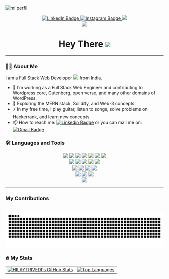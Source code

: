 ![mi perfil](https://res.cloudinary.com/superfolio/image/upload/v1620689979/68747470733a2f2f692e70696e696d672e636f6d2f6f726967696e616c732f63362f33332f63322f63363333633230656465383266306530636564376435373064626533613166332e676966_yjuh2s.gif)


<div align="center">
  <a href="https://www.linkedin.com/in/hilay-trivedi-493b121b1/">
    <img src="https://img.shields.io/badge/LinkedIn-blue?style=for-the-badge&logo=linkedin&logoColor=white" alt="LinkedIn Badge"/>
  </a>
  <a href="https://www.instagram.com/hilaytrivedi24/">
    <img src="https://img.shields.io/badge/Instagram-blueviolet?style=for-the-badge&logo=instagram&logoColor=white" alt="Instagram Badge"/>
  </a>
   <a href="mailto:hilaytrivedi1224@gmail.com">
    <img src="https://img.shields.io/badge/Gmail-333333?style=for-the-badge&logo=gmail&logoColor=red" />
  </a>
</div>

<div align="center">
  <img align="center" src="https://visitor-badge.laobi.icu/badge?page_id=HILAYTRIVEDI.HILAYTRIVEDI"/>
</div>

<h1 align="center">
  Hey There <img src="https://media.giphy.com/media/hvRJCLFzcasrR4ia7z/giphy.gif" width="30px"/>
</h1>

---

### :man_technologist: About Me

I am a Full Stack Web Developer <img src="https://media.giphy.com/media/WUlplcMpOCEmTGBtBW/giphy.gif" width="30"> from India.

- :telescope: I’m working as a Full Stack Web Engineer and contributing to Wordpress core, Gutenberg, open verse, and many other domains of WordPress.
- :seedling: Exploring the MERN stack, Solidity, and Web-3 concepts.
- :zap: In my free time, I play guitar, listen to songs, solve problems on Hackerrank, and learn new concepts.
- :mailbox: How to reach me: [![Linkedin Badge](https://img.shields.io/badge/-HilayTrivedi-blue?style=flat&logo=Linkedin&logoColor=white)](https://www.linkedin.com/in/hilay-trivedi-493b121b1/) or you can mail me on: [![Gmail Badge](https://img.shields.io/badge/-HilayTrivedi-important?style=flat&logo=Gmail&logoColor=white)](mailto:hilaytrivedi1224@gmail.com)

### :hammer_and_wrench: Languages and Tools
<div align="center">
    <img src="https://skillicons.dev/icons?i=html" />
    <img src="https://skillicons.dev/icons?i=css" />
    <img src="https://skillicons.dev/icons?i=javascript" />
    <img src="https://skillicons.dev/icons?i=typescript" />
    <img src="https://skillicons.dev/icons?i=react" />
    <img src="https://skillicons.dev/icons?i=bootstrap" />
    <img src="https://skillicons.dev/icons?i=threejs" />
    <br>
    <img src="https://skillicons.dev/icons?i=mui" />
    <img src="https://skillicons.dev/icons?i=tailwind" />
    <img src="https://skillicons.dev/icons?i=git" />
    <img src="https://skillicons.dev/icons?i=scss" />
    <img src="https://skillicons.dev/icons?i=vscode" />
    <br>
    <img src="https://skillicons.dev/icons?i=github" />
    <img src="https://skillicons.dev/icons?i=figma" />
    <img src="https://skillicons.dev/icons?i=redux" />
    <img src="https://skillicons.dev/icons?i=python" />
    <br>
    <img src="https://skillicons.dev/icons?i=nextjs" />
    <img src="https://skillicons.dev/icons?i=mysql" />
    <img src="https://skillicons.dev/icons?i=wordpress" />
    <br>
    <img src="https://skillicons.dev/icons?i=php" />
</div>

---

### My Contributions

<div align="center">
  <br>
  <img alt="snake eating my contributions" src="https://raw.githubusercontent.com/HILAYTRIVEDI/HILAYTRIVEDI/output/github-contribution-grid-snake.svg" />
</div>


### :fire: My Stats

<table align="center">
  <tr>
    <td align="center">
         <a href="https://awesome-github-stats.azurewebsites.net/index.html??cardType=github&theme=github-dark&preferLogin=false">    <img  alt="HILAYTRIVEDI's GitHub Stats" src="https://awesome-github-stats.azurewebsites.net/user-stats/HILAYTRIVEDI?cardType=github&theme=github-dark&preferLogin=false" />  </a>
    </td>
    <td align="center">
       <a href="https://git.io/streak-stats">
         <img src="https://github-readme-stats.vercel.app/api/top-langs/?username=HILAYTRIVEDI&layout=compact&theme=vision-friendly-dark" alt="Top Languages"/>
       </a>
    </td>
  </tr>
</table>
